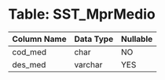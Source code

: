 # Table: SST_MprMedio

| Column Name | Data Type | Nullable |
|-------------|-----------|----------|
| cod_med | char | NO |
| des_med | varchar | YES |
